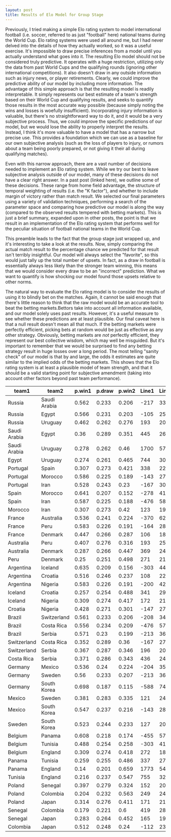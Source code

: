 ```yaml
---
layout: post
title: Results of Elo Model for Group Stage
---
```

Previously, I tried making a simple Elo rating system to model international football (i.e. soccer, referred to as just "football" here) national teams during the World Cup. Elo rating systems were used all around me, but I had never delved into the details of how they actually worked, so it was a useful exercise. It's impossible to draw precise inferences from a model until you actually understand what goes into it. The resulting Elo model should not be considered truly predictive. It operates with a huge restriction, utilizing only the data from past World Cups and the qualifying rounds (ignoring other international competitions). It also doesn't draw in any outside information such as injury news, or player retirements. Clearly, we could improve the predictive ability of our model by including more information. The advantage of this simple approach is that the resulting model is readily interpretable. It simply represents our best estimate of a team's strength based on their World Cup and qualifying results, and seeks to quantify those results in the most accurate way possible (because simply noting the wins and losses is woefully insufficient). Incorporating injury information is valuable, but there's no straightforward way to do it, and it would be a very subjective process. Thus, we could improve the specific predictions of our model, but we would lose the ability to properly interpret the results. Instead, I think it's more valuable to have a model that has a narrow but precise use. This provides a foundation which we can use as a baseline for our own subjective analysis (such as the loss of players to injury, or rumors about a team being poorly prepared, or not giving it their all during qualifying matches).

Even with this narrow approach, there are a vast number of decisions needed to implement an Elo rating system. While we try our best to leave subjective analysis outside of our model, many of these decisions do not have a clear right answer. In a past post (linked here), we outline some of these decisions. These range from home field advantage, the structure of temporal weighting of results (i.e. the "K factor"), and whether to include margin of victory rather than match result. We selected our final parameters using a variety of validation techniques, performing a search of the parameter space and comparing how predictive our model is along the way (compared to the observed results tempered with betting markets). This is just a brief summary, expanded upon in other posts, the point is that we result in an implementation of the Elo rating system that performs well for the peculiar situation of football national teams in the World Cup.

This preamble leads to the fact that the group stage just wrapped up, and it's interesting to take a look at the results. Now, simply comparing the actual match result to the percentage chance we predicted for that result isn't terribly insightful. Our model will always select the "favorite", so this would just tally up the total number of upsets. In fact, as a draw in football is essentially always less likely than the stronger team winning, this means that we would consider every draw to be an "incorrect" prediction. What we want to quantify is how shocking our model found those upsets relative to other norms.

The natural way to evaluate the Elo rating model is to consider the results of using it to blindly bet on the matches. Again, it cannot be said enough that there's little reason to think that the raw model would be an accurate tool to beat the betting markets.Bettors take into account all information available, and our model solely uses past results. However, it's a useful measure to see whether these predictions are at least plausible. Our final caveat here is that a null result doesn't mean all that much. If the betting markets were perfectly efficient, picking bets at random would be just as effective as any other strategy. Obviously, betting markets are *not* perfectly efficient, they represent our best collective wisdom, which may well be misguided. But it's important to remember that we would be surprised to find any betting strategy result in huge losses over a long period. The most telling "sanity check" of our model is that by and large, the odds it estimates are quite similar to the implied odds of the betting markets. This shows that the Elo rating system is at least a plausible model of team strength, and that it should be a valid starting point for subjective amendment (taking into account other factors beyond past team performance). 

| team1        | team2        | p.win1 | p.draw | p.win2 | Line1 | LineTie | Line2 | profit |
|--------------|--------------|--------|--------|--------|-------|---------|-------|--------|
| Russia       | Saudi Arabia | 0.562  | 0.233  | 0.206  | -217  | 334     | 807   | -100   |
| Russia       | Egypt        | 0.566  | 0.231  | 0.203  | -105  | 257     | 330   | 95.2   |
| Russia       | Uruguay      | 0.462  | 0.262  | 0.276  | 193   | 208     | 177   | -100   |
| Saudi Arabia | Egypt        | 0.36   | 0.289  | 0.351  | 445   | 263     | -130  | 445    |
| Saudi Arabia | Uruguay      | 0.278  | 0.262  | 0.46   | 1700  | 573     | -455  | -100   |
| Egypt        | Uruguay      | 0.274  | 0.261  | 0.465  | 744   | 309     | -196  | -100   |
| Portugal     | Spain        | 0.307  | 0.273  | 0.421  | 338   | 227     | 104   | -100   |
| Portugal     | Morocco      | 0.586  | 0.225  | 0.189  | -143  | 270     | 504   | -100   |
| Portugal     | Iran         | 0.528  | 0.243  | 0.23   | -167  | 309     | 539   | -100   |
| Spain        | Morocco      | 0.641  | 0.207  | 0.152  | -278  | 417     | 927   | -100   |
| Spain        | Iran         | 0.587  | 0.225  | 0.188  | -476  | 586     | 1832  | -100   |
| Morocco      | Iran         | 0.307  | 0.273  | 0.42   | 123   | 198     | 317   | 317    |
| France       | Australia    | 0.536  | 0.241  | 0.224  | -370  | 623     | 944   | -100   |
| France       | Peru         | 0.583  | 0.226  | 0.191  | -164  | 287     | 561   | -100   |
| France       | Denmark      | 0.447  | 0.266  | 0.287  | 106   | 181     | 434   | -100   |
| Australia    | Peru         | 0.407  | 0.276  | 0.316  | 193   | 254     | 149   | -100   |
| Australia    | Denmark      | 0.287  | 0.266  | 0.447  | 369   | 244     | -110  | -100   |
| Peru         | Denmark      | 0.25   | 0.251  | 0.498  | 271   | 211     | 131   | 131    |
| Argentina    | Iceland      | 0.635  | 0.209  | 0.156  | -303  | 441     | 1034  | -100   |
| Argentina    | Croatia      | 0.516  | 0.246  | 0.237  | 108   | 229     | 312   | -100   |
| Argentina    | Nigeria      | 0.583  | 0.226  | 0.191  | -200  | 426     | 499   | -100   |
| Iceland      | Croatia      | 0.257  | 0.254  | 0.488  | 341   | 299     | -120  | -100   |
| Iceland      | Nigeria      | 0.309  | 0.274  | 0.417  | 172   | 210     | 199   | 199    |
| Croatia      | Nigeria      | 0.428  | 0.271  | 0.301  | -147  | 279     | 514   | -100   |
| Brazil       | Switzerland  | 0.561  | 0.233  | 0.206  | -208  | 343     | 711   | -100   |
| Brazil       | Costa Rica   | 0.556  | 0.234  | 0.209  | -476  | 571     | 1817  | -100   |
| Brazil       | Serbia       | 0.571  | 0.23   | 0.199  | -213  | 368     | 661   | -100   |
| Switzerland  | Costa Rica   | 0.352  | 0.289  | 0.36   | -167  | 270     | 663   | -100   |
| Switzerland  | Serbia       | 0.367  | 0.287  | 0.346  | 196   | 204     | 175   | 196    |
| Costa Rica   | Serbia       | 0.371  | 0.286  | 0.343  | 436   | 243     | -119  | -100   |
| Germany      | Mexico       | 0.536  | 0.24   | 0.224  | -204  | 358     | 624   | 624    |
| Germany      | Sweden       | 0.56   | 0.233  | 0.207  | -213  | 366     | 664   | -100   |
| Germany      | South Korea  | 0.698  | 0.187  | 0.115  | -588  | 740     | 1837  | -100   |
| Mexico       | Sweden       | 0.381  | 0.283  | 0.335  | 121   | 240     | 259   | 259    |
| Mexico       | South Korea  | 0.547  | 0.237  | 0.216  | -143  | 281     | 473   | -100   |
| Sweden       | South Korea  | 0.523  | 0.244  | 0.233  | 127   | 204     | 293   | 127    |
| Belgium      | Panama       | 0.608  | 0.218  | 0.174  | -455  | 577     | 1662  | -100   |
| Belgium      | Tunisia      | 0.488  | 0.254  | 0.258  | -303  | 419     | 1104  | -100   |
| Belgium      | England      | 0.309  | 0.274  | 0.418  | 272   | 184     | 147   | 272    |
| Panama       | Tunisia      | 0.259  | 0.255  | 0.486  | 337   | 278     | -114  | -100   |
| Panama       | England      | 0.14   | 0.201  | 0.659  | 1773  | 548     | -455  | -100   |
| Tunisia      | England      | 0.216  | 0.237  | 0.547  | 755   | 323     | -204  | -100   |
| Poland       | Senegal      | 0.397  | 0.279  | 0.324  | 152   | 206     | 233   | 233    |
| Poland       | Colombia     | 0.204  | 0.232  | 0.563  | 249   | 246     | 121   | 121    |
| Poland       | Japan        | 0.314  | 0.276  | 0.411  | 171   | 215     | 195   | -100   |
| Senegal      | Colombia     | 0.179  | 0.221  | 0.6    | 419   | 282     | -132  | 75.8   |
| Senegal      | Japan        | 0.283  | 0.264  | 0.452  | 165   | 199     | 221   | -100   |
| Colombia     | Japan        | 0.512  | 0.248  | 0.24   | -112  | 234     | 411   | 411    |
